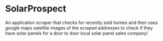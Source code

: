 # SolarProspect
An application scraper that checks for recently sold homes and then uses google maps satellite images of the scraped addresses to check if they have solar panels for a door to door local solar panel sales company!
